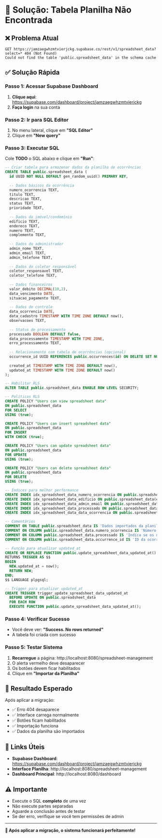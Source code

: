 # 🚨 Solução: Tabela Planilha Não Encontrada

## ❌ Problema Atual
```
GET https://jamzaegwhzmtvierjckg.supabase.co/rest/v1/spreadsheet_data?select=* 404 (Not Found)
Could not find the table 'public.spreadsheet_data' in the schema cache
```

## ✅ Solução Rápida

### Passo 1: Acessar Supabase Dashboard
1. **Clique aqui**: https://supabase.com/dashboard/project/jamzaegwhzmtvierjckg
2. **Faça login** na sua conta

### Passo 2: Ir para SQL Editor
1. No menu lateral, clique em **"SQL Editor"**
2. Clique em **"New query"**

### Passo 3: Executar SQL
Cole **TODO** o SQL abaixo e clique em **"Run"**:

```sql
-- Criar tabela para armazenar dados da planilha de ocorrências
CREATE TABLE public.spreadsheet_data (
  id UUID NOT NULL DEFAULT gen_random_uuid() PRIMARY KEY,
  
  -- Dados básicos da ocorrência
  numero_ocorrencia TEXT,
  titulo TEXT,
  descricao TEXT,
  status TEXT,
  prioridade TEXT,
  
  -- Dados do imóvel/condomínio
  edificio TEXT,
  endereco TEXT,
  numero TEXT,
  complemento TEXT,
  
  -- Dados do administrador
  admin_nome TEXT,
  admin_email TEXT,
  admin_telefone TEXT,
  
  -- Dados do coletor responsável
  coletor_responsavel TEXT,
  coletor_telefone TEXT,
  
  -- Dados financeiros
  valor_debito DECIMAL(10,2),
  data_vencimento DATE,
  situacao_pagamento TEXT,
  
  -- Dados de controle
  data_ocorrencia DATE,
  data_cadastro TIMESTAMP WITH TIME ZONE DEFAULT now(),
  observacoes TEXT,
  
  -- Status de processamento
  processado BOOLEAN DEFAULT false,
  data_processamento TIMESTAMP WITH TIME ZONE,
  erro_processamento TEXT,
  
  -- Relacionamento com tabela de ocorrências (opcional)
  occurrence_id UUID REFERENCES public.occurrences(id) ON DELETE SET NULL,
  
  created_at TIMESTAMP WITH TIME ZONE DEFAULT now(),
  updated_at TIMESTAMP WITH TIME ZONE DEFAULT now()
);

-- Habilitar RLS
ALTER TABLE public.spreadsheet_data ENABLE ROW LEVEL SECURITY;

-- Políticas RLS
CREATE POLICY "Users can view spreadsheet data" 
ON public.spreadsheet_data 
FOR SELECT 
USING (true);

CREATE POLICY "Users can insert spreadsheet data" 
ON public.spreadsheet_data 
FOR INSERT 
WITH CHECK (true);

CREATE POLICY "Users can update spreadsheet data" 
ON public.spreadsheet_data 
FOR UPDATE 
USING (true);

CREATE POLICY "Users can delete spreadsheet data" 
ON public.spreadsheet_data 
FOR DELETE 
USING (true);

-- Índices para melhor performance
CREATE INDEX idx_spreadsheet_data_numero_ocorrencia ON public.spreadsheet_data(numero_ocorrencia);
CREATE INDEX idx_spreadsheet_data_edificio ON public.spreadsheet_data(edificio);
CREATE INDEX idx_spreadsheet_data_admin_email ON public.spreadsheet_data(admin_email);
CREATE INDEX idx_spreadsheet_data_processado ON public.spreadsheet_data(processado);
CREATE INDEX idx_spreadsheet_data_data_ocorrencia ON public.spreadsheet_data(data_ocorrencia);

-- Comentários
COMMENT ON TABLE public.spreadsheet_data IS 'Dados importados da planilha de ocorrências';
COMMENT ON COLUMN public.spreadsheet_data.numero_ocorrencia IS 'Número da ocorrência na planilha';
COMMENT ON COLUMN public.spreadsheet_data.processado IS 'Indica se os dados foram processados e importados para a tabela occurrences';
COMMENT ON COLUMN public.spreadsheet_data.occurrence_id IS 'ID da ocorrência criada a partir destes dados';

-- Função para atualizar updated_at
CREATE OR REPLACE FUNCTION public.update_spreadsheet_data_updated_at()
RETURNS TRIGGER AS $$
BEGIN
  NEW.updated_at = now();
  RETURN NEW;
END;
$$ LANGUAGE plpgsql;

-- Trigger para atualizar updated_at
CREATE TRIGGER trigger_update_spreadsheet_data_updated_at
  BEFORE UPDATE ON public.spreadsheet_data
  FOR EACH ROW
  EXECUTE FUNCTION public.update_spreadsheet_data_updated_at();
```

### Passo 4: Verificar Sucesso
- Você deve ver: **"Success. No rows returned"**
- A tabela foi criada com sucesso

### Passo 5: Testar Sistema
1. **Recarregue** a página: http://localhost:8080/spreadsheet-management
2. O alerta vermelho deve desaparecer
3. Os botões devem ficar habilitados
4. Clique em **"Importar da Planilha"**

## 🎯 Resultado Esperado

Após aplicar a migração:
- ✅ Erro 404 desaparece
- ✅ Interface carrega normalmente
- ✅ Botões ficam habilitados
- ✅ Importação funciona
- ✅ Dados da planilha são importados

## 📱 Links Úteis

- **Supabase Dashboard**: https://supabase.com/dashboard/project/jamzaegwhzmtvierjckg
- **Interface Planilha**: http://localhost:8080/spreadsheet-management
- **Dashboard Principal**: http://localhost:8080/dashboard

## ⚠️ Importante

- Execute o SQL **completo** de uma vez
- Não execute partes separadas
- Aguarde a conclusão antes de testar
- Se der erro, verifique se você tem permissões de admin

---

**🎉 Após aplicar a migração, o sistema funcionará perfeitamente!**

